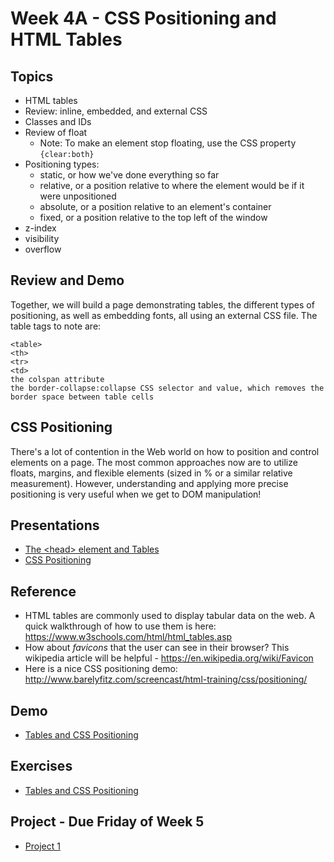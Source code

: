 # Week 4A - CSS Positioning and HTML Tables

## Topics
- HTML tables
- Review: inline, embedded, and external CSS
- Classes and IDs
- Review of float
  - Note: To make an element stop floating, use the CSS property ```{clear:both}```
- Positioning types:
  - static, or how we've done everything so far
  - relative, or a position relative to where the element would be if it were unpositioned
  - absolute, or a position relative to an element's container
  - fixed, or a position relative to the top left of the window
- z-index
- visibility
- overflow

## Review and Demo
Together, we will build a page demonstrating tables, the different types of positioning, as well as embedding fonts, all using an external CSS file. The table tags to note are:
```
<table>
<th>
<tr>
<td>
the colspan attribute
the border-collapse:collapse CSS selector and value, which removes the border space between table cells
```

## CSS Positioning
There's a lot of contention in the Web world on how to position and control elements on a page. The most common approaches now are to utilize floats, margins, and flexible elements (sized in % or a similar relative measurement). However, understanding and applying more precise positioning is very useful when we get to DOM manipulation!

## Presentations
- [The &lt;head> element and Tables](../presentations/head-element-and-tables.pdf)
- [CSS Positioning](../presentations/CSS-P.pdf)

## Reference
- HTML tables are commonly used to display tabular data on the web. A quick walkthrough of how to use them is here:  https://www.w3schools.com/html/html_tables.asp
- How about *favicons* that the user can see in their browser? This wikipedia article will be helpful - https://en.wikipedia.org/wiki/Favicon
- Here is a nice CSS positioning demo: http://www.barelyfitz.com/screencast/html-training/css/positioning/

## Demo
- [Tables and CSS Positioning](../other-files/3A_Demo_done.zip)

## Exercises
- [Tables and CSS Positioning](../exercises/week-3/ICE-3A.pdf)

## Project - Due Friday of Week 5
- [Project 1](../projects/project1.md)

